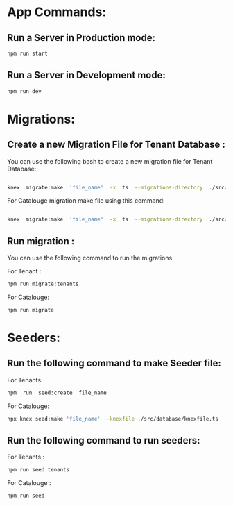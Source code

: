 # App Commands:

## Run a Server in Production mode:

```bash
npm run start
```

## Run a Server in Development mode:

```bash
npm run dev
```

# Migrations:

## Create a new Migration File for Tenant Database :

You can use the following bash to create a new migration file for Tenant Database:

```bash

knex  migrate:make  'file_name'  -x  ts  --migrations-directory  ./src/database/migrations/tenants

```

For Catalouge migration make file using this command:

```bash

knex  migrate:make  'file_name'  -x  ts  --migrations-directory  ./src/database/migrations/catalouge

```

## Run migration :

You can use the following command to run the migrations

For Tenant :

```bash
npm run migrate:tenants
```

For Catalouge:

```bash
npm run migrate
```

# Seeders:

## Run the following command to make Seeder file:

For Tenants:

```bash
npm  run  seed:create  file_name
```

For Catalouge:

```bash
npx knex seed:make 'file_name' --knexfile ./src/database/knexfile.ts
```

## Run the following command to run seeders:

For Tenants :

```bash
npm run seed:tenants
```

For Catalouge :

```bash
npm run seed
```
